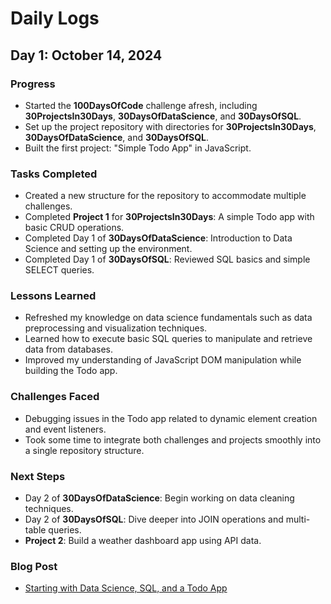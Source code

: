 # Daily Logs

## Day 1: October 14, 2024

### Progress

- Started the **100DaysOfCode** challenge afresh, including **30ProjectsIn30Days**, **30DaysOfDataScience**, and **30DaysOfSQL**.
- Set up the project repository with directories for **30ProjectsIn30Days**, **30DaysOfDataScience**, and **30DaysOfSQL**.
- Built the first project: "Simple Todo App" in JavaScript.

### Tasks Completed

- Created a new structure for the repository to accommodate multiple challenges.
- Completed **Project 1** for **30ProjectsIn30Days**: A simple Todo app with basic CRUD operations.
- Completed Day 1 of **30DaysOfDataScience**: Introduction to Data Science and setting up the environment.
- Completed Day 1 of **30DaysOfSQL**: Reviewed SQL basics and simple SELECT queries.

### Lessons Learned

- Refreshed my knowledge on data science fundamentals such as data preprocessing and visualization techniques.
- Learned how to execute basic SQL queries to manipulate and retrieve data from databases.
- Improved my understanding of JavaScript DOM manipulation while building the Todo app.

### Challenges Faced

- Debugging issues in the Todo app related to dynamic element creation and event listeners.
- Took some time to integrate both challenges and projects smoothly into a single repository structure.

### Next Steps

- Day 2 of **30DaysOfDataScience**: Begin working on data cleaning techniques.
- Day 2 of **30DaysOfSQL**: Dive deeper into JOIN operations and multi-table queries.
- **Project 2**: Build a weather dashboard app using API data.

### Blog Post

- [Starting with Data Science, SQL, and a Todo App](https://exampleblog.com/day1)

